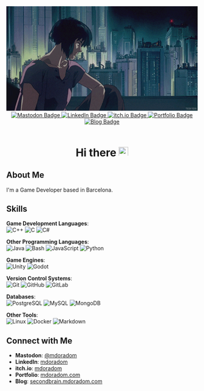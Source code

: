<div id="header" align="center">
  <img src="hi2.gif"/>
</div>
<div id="badges" align="center">
  <a href="https://mastodon.social/@mdoradom">
    <img src="https://img.shields.io/badge/Mastodon-6364FF?style=for-the-badge&logo=mastodon&logoColor=white" alt="Mastodon Badge"/>
  </a>
  <a href="https://es.linkedin.com/in/mario-dorado-mart%C3%ADnez-82b187231">
    <img src="https://img.shields.io/badge/LinkedIn-blue?logo=linkedin&logoColor=white&style=for-the-badge" alt="LinkedIn Badge"/>
  </a>
  <a href="https://mdoradom.itch.io">
    <img src="https://img.shields.io/badge/itch.io-FA5C5C?style=for-the-badge&logo=itch.io&logoColor=white" alt="itch.io Badge"/>
  </a>
  <a href="https://mdoradom.com">
    <img src="https://img.shields.io/badge/Portfolio-000000?style=for-the-badge&logo=About.me&logoColor=white" alt="Portfolio Badge"/>
  </a>
  <a href="https://secondbrain.mdoradom.com">
    <img src="https://img.shields.io/badge/Blog-FFA500?style=for-the-badge&logo=Micro.blog&logoColor=white" alt="Blog Badge"/>
  </a>
  <br>
  <img src="https://komarev.com/ghpvc/?username=mdoradom&style=flat-square&color=blue" alt=""/>
  <h1>
    Hi there
    <img src="https://c.tenor.com/4VnIMTeiTJEAAAAM/discordgun-emoji.gif" width="25px" height="25px"/>
  </h1>
</div>

## About Me
I'm a Game Developer based in Barcelona.

## Skills
**Game Development Languages**:  
![C++](https://img.shields.io/badge/C++-00599C?style=for-the-badge&logo=c%2B%2B&logoColor=white) 
![C](https://img.shields.io/badge/C-A8B9CC?style=for-the-badge&logo=c&logoColor=white) 
![C#](https://img.shields.io/badge/C%23-239120?style=for-the-badge&logo=c-sharp&logoColor=white)

**Other Programming Languages**:  
![Java](https://img.shields.io/badge/Java-ED8B00?style=for-the-badge&logo=java&logoColor=white) 
![Bash](https://img.shields.io/badge/Bash-4EAA25?style=for-the-badge&logo=gnu-bash&logoColor=white) 
![JavaScript](https://img.shields.io/badge/JavaScript-F7DF1E?style=for-the-badge&logo=javascript&logoColor=black) 
![Python](https://img.shields.io/badge/Python-3776AB?style=for-the-badge&logo=python&logoColor=white)

**Game Engines**:  
![Unity](https://img.shields.io/badge/Unity-100000?style=for-the-badge&logo=unity&logoColor=white) 
![Godot](https://img.shields.io/badge/Godot-478CBF?style=for-the-badge&logo=godot-engine&logoColor=white)

**Version Control Systems**:  
![Git](https://img.shields.io/badge/Git-F05032?style=for-the-badge&logo=git&logoColor=white) 
![GitHub](https://img.shields.io/badge/GitHub-181717?style=for-the-badge&logo=github&logoColor=white) 
![GitLab](https://img.shields.io/badge/GitLab-FC6D26?style=for-the-badge&logo=gitlab&logoColor=white)

**Databases**:  
![PostgreSQL](https://img.shields.io/badge/PostgreSQL-316192?style=for-the-badge&logo=postgresql&logoColor=white) 
![MySQL](https://img.shields.io/badge/MySQL-4479A1?style=for-the-badge&logo=mysql&logoColor=white) 
![MongoDB](https://img.shields.io/badge/MongoDB-47A248?style=for-the-badge&logo=mongodb&logoColor=white)

**Other Tools**:  
![Linux](https://img.shields.io/badge/Linux-FCC624?style=for-the-badge&logo=linux&logoColor=black) 
![Docker](https://img.shields.io/badge/Docker-2496ED?style=for-the-badge&logo=docker&logoColor=white) 
![Markdown](https://img.shields.io/badge/Markdown-000000?style=for-the-badge&logo=markdown&logoColor=white)

## Connect with Me
- **Mastodon**: [@mdoradom](https://mastodon.social/@mdoradom)
- **LinkedIn**: [mdoradom](https://www.linkedin.com/in/mario-dorado-martinez/)
- **itch.io**: [mdoradom](https://mdoradom.itch.io)
- **Portfolio**: [mdoradom.com](https://mdoradom.com)
- **Blog**: [secondbrain.mdoradom.com](https://secondbrain.mdoradom.com)
